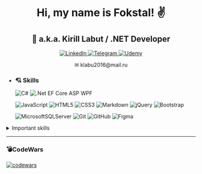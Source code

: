 <div class="header" align="center">
    <h1>Hi, my name is Fokstal! ✌</h1>
    <h2>👀 a.k.a. Kirill Labut / .NET Developer</h2>
    <div class="links" align="center">
        <a href="https://www.linkedin.com/in/fokstal">
            <img src="https://img.shields.io/badge/linkedin-%230077B5.svg?style=for-the-badge&logo=linkedin&logoColor=white" alt="LinkedIn"/>
        </a>
        <a href="https://t.me/Fokstal">
            <img src="https://img.shields.io/badge/Telegram-2CA5E0?style=for-the-badge&logo=telegram&logoColor=white" alt="Telegram"/>
        </a>
        <a href="https://www.udemy.com/user/fokstal/">
            <img src="https://img.shields.io/badge/Udemy-A435F0?style=for-the-badge&logo=Udemy&logoColor=white" alt="Udemy"/>
        </a>
    </div>
    <div class="email" align="center">
        <p>✉ klabu2016@mail.ru</p>
    </div>
</div>

- ### 💘 Skills
    ![C#](https://img.shields.io/badge/c%23-%23239120.svg?style=for-the-badge&logo=c-sharp&logoColor=white)
    ![.Net](https://img.shields.io/badge/.NET-5C2D91?style=for-the-badge&logo=.net&logoColor=white)
    EF Core
    ASP
    WPF

    ![JavaScript](https://img.shields.io/badge/javascript-%23323330.svg?style=for-the-badge&logo=javascript&logoColor=%23F7DF1E)
    ![HTML5](https://img.shields.io/badge/html5-%23E34F26.svg?style=for-the-badge&logo=html5&logoColor=white)
    ![CSS3](https://img.shields.io/badge/css3-%231572B6.svg?style=for-the-badge&logo=css3&logoColor=white)
    ![Markdown](https://img.shields.io/badge/markdown-%23000000.svg?style=for-the-badge&logo=markdown&logoColor=white)
    ![jQuery](https://img.shields.io/badge/jquery-%230769AD.svg?style=for-the-badge&logo=jquery&logoColor=white)
    ![Bootstrap](https://img.shields.io/badge/bootstrap-%238511FA.svg?style=for-the-badge&logo=bootstrap&logoColor=white)
    
    ![MicrosoftSQLServer](https://img.shields.io/badge/Microsoft%20SQL%20Server-CC2927?style=for-the-badge&logo=microsoft%20sql%20server&logoColor=white)
    ![Git](https://img.shields.io/badge/git-%23F05033.svg?style=for-the-badge&logo=git&logoColor=white)
    ![GitHub](https://img.shields.io/badge/github-%23121011.svg?style=for-the-badge&logo=github&logoColor=white)
    ![Figma](https://img.shields.io/badge/figma-%23F24E1E.svg?style=for-the-badge&logo=figma&logoColor=white)
    
<details><summary>Important skills</summary>

- ![Windows](https://img.shields.io/badge/Windows-0078D6?style=for-the-badge&logo=windows&logoColor=white)
- ![Microsoft Word](https://img.shields.io/badge/Microsoft_Word-2B579A?style=for-the-badge&logo=microsoft-word&logoColor=white)
- ![Microsoft PowerPoint](https://img.shields.io/badge/Microsoft_PowerPoint-B7472A?style=for-the-badge&logo=microsoft-powerpoint&logoColor=white)
- ![Microsoft Excel](https://img.shields.io/badge/Microsoft_Excel-217346?style=for-the-badge&logo=microsoft-excel&logoColor=white)
- ![Outlook](https://img.shields.io/badge/Microsoft_Outlook-0078D4?style=for-the-badge&logo=microsoft-outlook&logoColor=white)
- ![Microsoft Access](https://img.shields.io/badge/Microsoft_Access-A4373A?style=for-the-badge&logo=microsoft-access&logoColor=white)
- ![Google](https://img.shields.io/badge/google-4285F4?style=for-the-badge&logo=google&logoColor=white)

</details>

---

### 💣CodeWars
[![codewars](https://www.codewars.com/users/Fokstal/badges/large)](https://www.codewars.com/users/Fokstal) 
